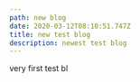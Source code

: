 ```yaml
---
path: new blog
date: 2020-03-12T08:10:51.747Z
title: new test blog
description: newest test blog
---
```

very first test bl